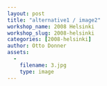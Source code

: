 ```yaml
---
layout: post
title: "alternative1 / image2"
workshop_name: 2008 Helsinki 
workshop_slug: 2008-helsinki
categories: [2008-helsinki]
author: Otto Donner
assets:
  -
    filename: 3.jpg
    type: image
---
```


